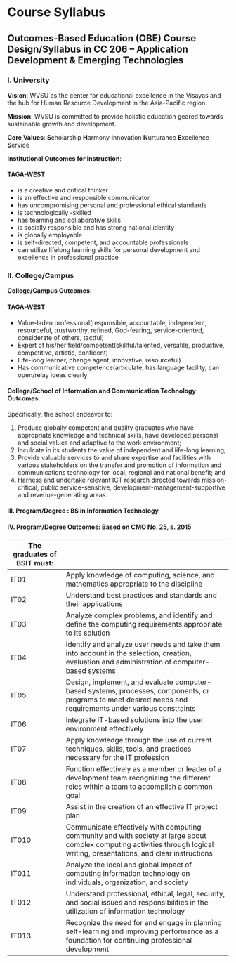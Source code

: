 # Course Syllabus

## Outcomes-Based Education (OBE) Course Design/Syllabus in CC 206 – Application Development & Emerging Technologies

### I. University
**Vision**: WVSU as the center for educational excellence in the Visayas and the hub for Human Resource Development in the Asia-Pacific region.

**Mission**: WVSU is committed to provide holistic education geared towards sustainable growth and development.

**Core Values**: **S**cholarship		**H**armony		**I**nnovation		**N**urturance		**E**xcellence		**S**ervice

**Institutional Outcomes for Instruction**:
#### TAGA-WEST
* is a creative and critical thinker
* is an effective and responsible communicator 
* has uncompromising personal and professional ethical standards
* is technologically -skilled
* has teaming and collaborative skills
* is socially responsible and has strong national identity 
* is globally employable 
* is self-directed, competent, and accountable professionals
* can utilize lifelong learning skills  for personal development and excellence in professional practice

### II. College/Campus

**College/Campus Outcomes:**
#### TAGA-WEST
* Value-laden professional(responsible, accountable, independent, resourceful, trustworthy, refined, God-fearing, service-oriented, considerate of others, tactful)
* Expert of his/her field/competent(skillful/talented, versatile, productive, competitive, artistic, confident)
* Life-long learner, change agent, innovative, resourceful)
* Has communicative competence(articulate, has language facility, can open/relay ideas clearly

#### College/School of Information and Communication Technology Outcomes:
Specifically, the school endeavor to:
1. Produce globally competent and quality graduates who have appropriate knowledge and technical skills, have developed personal and social values and adaptive to the work environment;
1. Inculcate in its students the value of independent and life-long learning;
1. Provide valuable services to and share expertise and facilities with various stakeholders on the transfer and promotion of information and communications technology for local, regional and national benefit; and
1. Harness and undertake relevant ICT research directed towards mission-critical, public service-sensitive, development-management-supportive and revenue-generating areas.

#### III. Program/Degree : BS in Information Technology
#### IV. Program/Degree Outcomes: Based on CMO No. 25, s. 2015
|The graduates of BSIT must: |   |
|---|---|
|IT01|Apply knowledge of computing, science, and mathematics appropriate to the discipline|
|IT02|Understand best practices and standards and their applications|
|IT03|Analyze complex problems, and identify and define the computing requirements appropriate to its solution|
|IT04|Identify and analyze user needs and take them into account in the selection, creation, evaluation and administration of computer-based systems|
|IT05|Design, implement, and evaluate computer-based systems, processes, components, or programs to meet desired needs and requirements under various constraints|
|IT06|Integrate IT-based solutions into the user environment effectively|
|IT07|Apply knowledge through the use of current techniques, skills, tools, and practices necessary for the IT profession|
|IT08|Function effectively as a member or leader of a development team recognizing the different roles within a team to accomplish a common goal|
|IT09|Assist in the creation of an effective IT project plan|
|IT010|Communicate effectively with computing community and with society at large about complex computing activities through logical writing, presentations, and clear instructions|
|IT011|Analyze the local and global impact of computing information technology on individuals, organization, and society|
|IT012|Understand professional, ethical, legal, security, and social issues and responsibilities in the utilization of information technology|
|IT013|Recognize the need for and engage in planning self-learning and improving performance as a foundation for continuing professional development|


